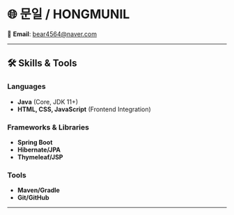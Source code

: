 # 🌐 문일 / HONGMUNIL

📧 **Email**: [bear4564@naver.com](mailto:bear4564@naver.com)

---

## 🛠 Skills & Tools
### Languages
- **Java** (Core, JDK 11+)
- **HTML, CSS, JavaScript** (Frontend Integration)

### Frameworks & Libraries
- **Spring Boot**
- **Hibernate/JPA**
- **Thymeleaf/JSP**

### Tools
- **Maven/Gradle**
- **Git/GitHub**

---


